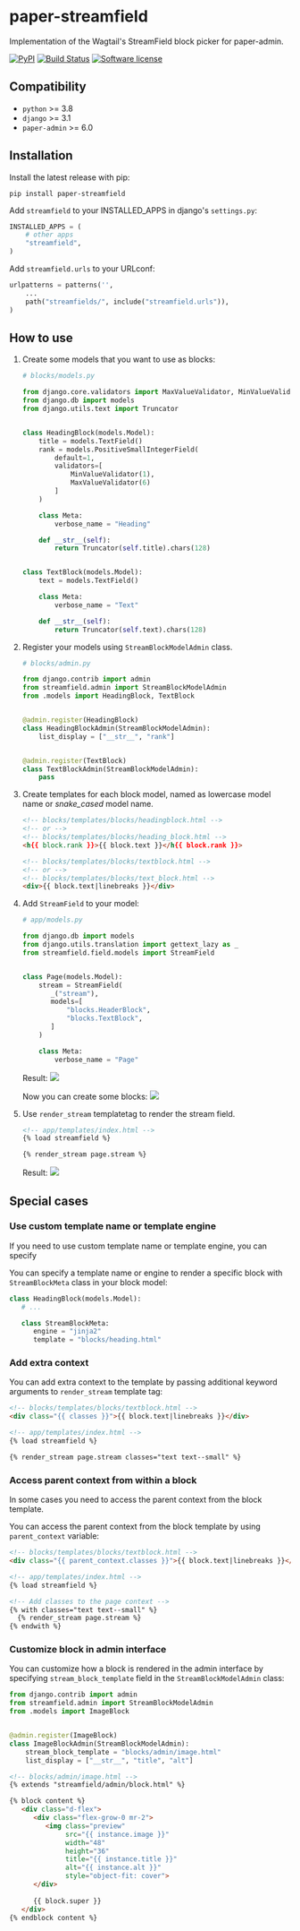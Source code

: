 # paper-streamfield

Implementation of the Wagtail's StreamField block picker for paper-admin.

[![PyPI](https://img.shields.io/pypi/v/paper-streamfield.svg)](https://pypi.org/project/paper-streamfield/)
[![Build Status](https://github.com/dldevinc/paper-streamfield/actions/workflows/tests.yml/badge.svg)](https://github.com/dldevinc/paper-streamfield)
[![Software license](https://img.shields.io/pypi/l/paper-streamfield.svg)](https://pypi.org/project/paper-streamfield/)

## Compatibility

-   `python` >= 3.8
-   `django` >= 3.1
-   `paper-admin` >= 6.0

## Installation

Install the latest release with pip:

```shell
pip install paper-streamfield
```

Add `streamfield` to your INSTALLED_APPS in django's `settings.py`:

```python
INSTALLED_APPS = (
    # other apps
    "streamfield",
)
```

Add `streamfield.urls` to your URLconf:

```python
urlpatterns = patterns('',
    ...
    path("streamfields/", include("streamfield.urls")),
)
```

## How to use

1. Create some models that you want to use as blocks:

   ```python
   # blocks/models.py
   
   from django.core.validators import MaxValueValidator, MinValueValidator
   from django.db import models
   from django.utils.text import Truncator
   
   
   class HeadingBlock(models.Model):
       title = models.TextField()
       rank = models.PositiveSmallIntegerField(
           default=1,
           validators=[
               MinValueValidator(1),
               MaxValueValidator(6)
           ]
       )
   
       class Meta:
           verbose_name = "Heading"
   
       def __str__(self):
           return Truncator(self.title).chars(128)
   
   
   class TextBlock(models.Model):
       text = models.TextField()
   
       class Meta:
           verbose_name = "Text"
   
       def __str__(self):
           return Truncator(self.text).chars(128)
   ```

2. Register your models using `StreamBlockModelAdmin` class.

   ```python
   # blocks/admin.py
   
   from django.contrib import admin
   from streamfield.admin import StreamBlockModelAdmin
   from .models import HeadingBlock, TextBlock
   
   
   @admin.register(HeadingBlock)
   class HeadingBlockAdmin(StreamBlockModelAdmin):
       list_display = ["__str__", "rank"]
   
   
   @admin.register(TextBlock)
   class TextBlockAdmin(StreamBlockModelAdmin):
       pass
   ```

3. Create templates for each block model, named as lowercase
   model name or _snake_cased_ model name.

   ```html
   <!-- blocks/templates/blocks/headingblock.html -->
   <!-- or -->
   <!-- blocks/templates/blocks/heading_block.html -->
   <h{{ block.rank }}>{{ block.text }}</h{{ block.rank }}>
   ```
   
   ```html
   <!-- blocks/templates/blocks/textblock.html -->
   <!-- or -->
   <!-- blocks/templates/blocks/text_block.html -->
   <div>{{ block.text|linebreaks }}</div>
   ```

4. Add `StreamField` to your model:

   ```python
   # app/models.py
   
   from django.db import models
   from django.utils.translation import gettext_lazy as _
   from streamfield.field.models import StreamField
   
   
   class Page(models.Model):
       stream = StreamField(
          _("stream"), 
          models=[
              "blocks.HeaderBlock",
              "blocks.TextBlock",
          ]
       )
   
       class Meta:
           verbose_name = "Page"
   ```
   
   Result:
   ![](https://user-images.githubusercontent.com/6928240/190413272-14b95712-de0f-4a9b-a815-40e3fb0a2d85.png)
   
   Now you can create some blocks:
   ![](https://user-images.githubusercontent.com/6928240/190414025-dfe364a9-524e-4529-835d-a3e507d1ee19.png)

5. Use `render_stream` templatetag to render the stream field.

   ```html
   <!-- app/templates/index.html -->
   {% load streamfield %}
   
   {% render_stream page.stream %}
   ```
   
   Result:
   ![](https://user-images.githubusercontent.com/6928240/190416377-e2ba504f-8aa0-44ed-b59d-0cf1ccea695e.png)

## Special cases

### Use custom template name or template engine

If you need to use custom template name or template engine, you can
specify 

You can specify a template name or engine to render a specific block 
with `StreamBlockMeta` class in your block model:

```python
class HeadingBlock(models.Model):
   # ...

   class StreamBlockMeta:
      engine = "jinja2"
      template = "blocks/heading.html"
```

### Add extra context

You can add extra context to the template by passing
additional keyword arguments to `render_stream` template tag:

```html
<!-- blocks/templates/blocks/textblock.html -->
<div class="{{ classes }}">{{ block.text|linebreaks }}</div>
```

```html
<!-- app/templates/index.html -->
{% load streamfield %}

{% render_stream page.stream classes="text text--small" %}
```

### Access parent context from within a block

In some cases you need to access the parent context from the block
template.

You can access the parent context from the block template by using
`parent_context` variable:

```html
<!-- blocks/templates/blocks/textblock.html -->
<div class="{{ parent_context.classes }}">{{ block.text|linebreaks }}</div>
```

```html
<!-- app/templates/index.html -->
{% load streamfield %}

<!-- Add classes to the page context -->
{% with classes="text text--small" %}
  {% render_stream page.stream %}
{% endwith %}
```

### Customize block in admin interface

You can customize how a block is rendered in the admin interface
by specifying `stream_block_template` field in the `StreamBlockModelAdmin`
class:

```python
from django.contrib import admin
from streamfield.admin import StreamBlockModelAdmin
from .models import ImageBlock


@admin.register(ImageBlock)
class ImageBlockAdmin(StreamBlockModelAdmin):
    stream_block_template = "blocks/admin/image.html"
    list_display = ["__str__", "title", "alt"]
```

```html
<!-- blocks/admin/image.html -->
{% extends "streamfield/admin/block.html" %}

{% block content %}
   <div class="d-flex">
      <div class="flex-grow-0 mr-2">
         <img class="preview"
              src="{{ instance.image }}"
              width="48"
              height="36"
              title="{{ instance.title }}"
              alt="{{ instance.alt }}"
              style="object-fit: cover">
      </div>
   
      {{ block.super }}
   </div>
{% endblock content %}
```
